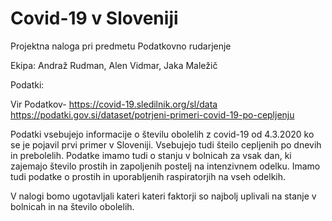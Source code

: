 # Covid-19 v Sloveniji

Projektna naloga pri predmetu Podatkovno rudarjenje

Ekipa: Andraž Rudman, Alen Vidmar, Jaka Maležič

Podatki:

Vir Podatkov- https://covid-19.sledilnik.org/sl/data
              https://podatki.gov.si/dataset/potrjeni-primeri-covid-19-po-cepljenju

Podatki vsebujejo informacije o številu obolelih z covid-19 od 4.3.2020 ko se je pojavil prvi primer v Sloveniji.
Vsebujejo tudi šteilo cepljenih po dnevih in prebolelih. Podatke imamo tudi o stanju v bolnicah za vsak dan, ki zajemajo 
število prostih in zapoljenih postelj na intenzivnem odelku. Imamo tudi podatke o prostih in uporabljenih raspiratorjih na vseh odelkih.

V nalogi bomo ugotavljali kateri kateri faktorji so najbolj uplivali na stanje v bolnicah in na število obolelih.



